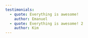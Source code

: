 ```yaml
---
testimonials:
  - quote: Everything is awesome!
    author: Emanuel
  - quote: Everything is awesome! 2
    author: Kim
---
```

